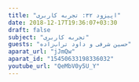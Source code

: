 ```yaml
---
title: "اپیزود ۳۲: تجربه کاربری"
date: 2018-12-17T19:36:07+03:30
draft: false
subject: "تجربه کاربری"
guests: "حسین شرفی و داود تراب‌زاده"
aparat_url: "jJmQw"
aparat_id: "15450633198336032"
youtube_url: "QeMbV0y5U_Y"
---
```

